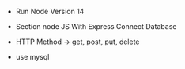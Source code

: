 - Run Node Version 14
- Section node JS With Express Connect Database

- HTTP Method -> get, post, put, delete
- use mysql